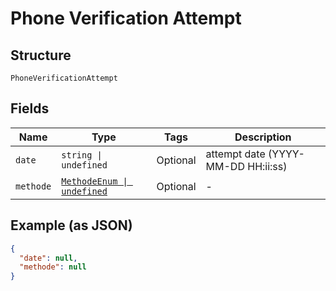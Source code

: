 
# Phone Verification Attempt

## Structure

`PhoneVerificationAttempt`

## Fields

| Name | Type | Tags | Description |
|  --- | --- | --- | --- |
| `date` | `string \| undefined` | Optional | attempt date (YYYY-MM-DD HH:ii:ss) |
| `methode` | [`MethodeEnum \| undefined`](../../doc/models/methode-enum.md) | Optional | - |

## Example (as JSON)

```json
{
  "date": null,
  "methode": null
}
```

